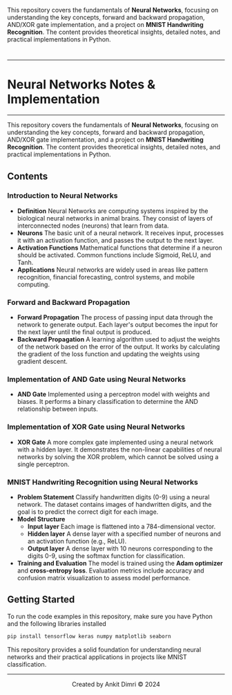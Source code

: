 This repository covers the fundamentals of **Neural Networks**, focusing on understanding the key concepts, forward and backward propagation, AND/XOR gate implementation, and a project on **MNIST Handwriting Recognition**. The content provides theoretical insights, detailed notes, and practical implementations in Python.
#
---
# **Neural Networks Notes & Implementation**
---
This repository covers the fundamentals of **Neural Networks**, focusing on understanding the key concepts, forward and backward propagation, AND/XOR gate implementation, and a project on **MNIST Handwriting Recognition**. The content provides theoretical insights, detailed notes, and practical implementations in Python.

## **Contents**

### **Introduction to Neural Networks**
- **Definition** Neural Networks are computing systems inspired by the biological neural networks in animal brains. They consist of layers of interconnected nodes (neurons) that learn from data.
- **Neurons** The basic unit of a neural network. It receives input, processes it with an activation function, and passes the output to the next layer.
- **Activation Functions** Mathematical functions that determine if a neuron should be activated. Common functions include Sigmoid, ReLU, and Tanh.
- **Applications** Neural networks are widely used in areas like pattern recognition, financial forecasting, control systems, and mobile computing.

### **Forward and Backward Propagation**
- **Forward Propagation** The process of passing input data through the network to generate output. Each layer's output becomes the input for the next layer until the final output is produced.
- **Backward Propagation** A learning algorithm used to adjust the weights of the network based on the error of the output. It works by calculating the gradient of the loss function and updating the weights using gradient descent.

### **Implementation of AND Gate using Neural Networks**
- **AND Gate** Implemented using a perceptron model with weights and biases. It performs a binary classification to determine the AND relationship between inputs.

### **Implementation of XOR Gate using Neural Networks**
- **XOR Gate** A more complex gate implemented using a neural network with a hidden layer. It demonstrates the non-linear capabilities of neural networks by solving the XOR problem, which cannot be solved using a single perceptron.

### **MNIST Handwriting Recognition using Neural Networks**
- **Problem Statement** Classify handwritten digits (0-9) using a neural network. The dataset contains images of handwritten digits, and the goal is to predict the correct digit for each image.
- **Model Structure** 
  - **Input layer** Each image is flattened into a 784-dimensional vector.
  - **Hidden layer** A dense layer with a specified number of neurons and an activation function (e.g., ReLU).
  - **Output layer** A dense layer with 10 neurons corresponding to the digits 0-9, using the softmax function for classification.
- **Training and Evaluation** The model is trained using the **Adam optimizer** and **cross-entropy loss**. Evaluation metrics include accuracy and confusion matrix visualization to assess model performance.

## **Getting Started**
To run the code examples in this repository, make sure you have Python and the following libraries installed 

```bash
pip install tensorflow keras numpy matplotlib seaborn
```

This repository provides a solid foundation for understanding neural networks and their practical applications in projects like MNIST classification.

---

<div align="center">
    Created by Ankit Dimri  
    © 2024
</div>